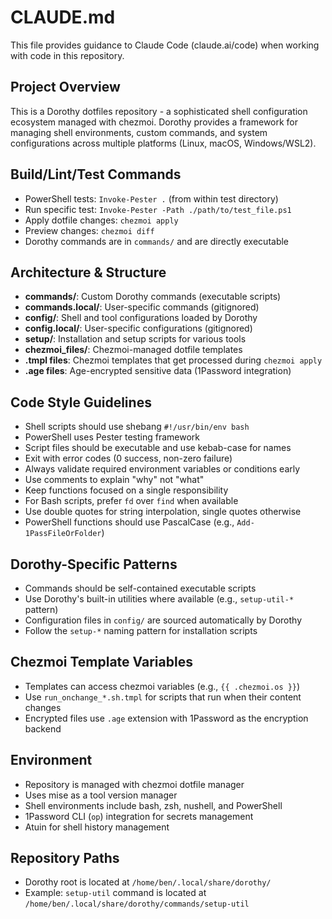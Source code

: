 # CLAUDE.md

This file provides guidance to Claude Code (claude.ai/code) when working with code in this repository.

## Project Overview
This is a Dorothy dotfiles repository - a sophisticated shell configuration ecosystem managed with chezmoi. Dorothy provides a framework for managing shell environments, custom commands, and system configurations across multiple platforms (Linux, macOS, Windows/WSL2).

## Build/Lint/Test Commands
- PowerShell tests: `Invoke-Pester .` (from within test directory)
- Run specific test: `Invoke-Pester -Path ./path/to/test_file.ps1`
- Apply dotfile changes: `chezmoi apply`
- Preview changes: `chezmoi diff`
- Dorothy commands are in `commands/` and are directly executable

## Architecture & Structure
- **commands/**: Custom Dorothy commands (executable scripts)
- **commands.local/**: User-specific commands (gitignored)
- **config/**: Shell and tool configurations loaded by Dorothy
- **config.local/**: User-specific configurations (gitignored)
- **setup/**: Installation and setup scripts for various tools
- **chezmoi_files/**: Chezmoi-managed dotfile templates
- **.tmpl files**: Chezmoi templates that get processed during `chezmoi apply`
- **.age files**: Age-encrypted sensitive data (1Password integration)

## Code Style Guidelines
- Shell scripts should use shebang `#!/usr/bin/env bash`
- PowerShell uses Pester testing framework
- Script files should be executable and use kebab-case for names
- Exit with error codes (0 success, non-zero failure)
- Always validate required environment variables or conditions early
- Use comments to explain "why" not "what"
- Keep functions focused on a single responsibility
- For Bash scripts, prefer `fd` over `find` when available
- Use double quotes for string interpolation, single quotes otherwise
- PowerShell functions should use PascalCase (e.g., `Add-1PassFileOrFolder`)

## Dorothy-Specific Patterns
- Commands should be self-contained executable scripts
- Use Dorothy's built-in utilities where available (e.g., `setup-util-*` pattern)
- Configuration files in `config/` are sourced automatically by Dorothy
- Follow the `setup-*` naming pattern for installation scripts

## Chezmoi Template Variables
- Templates can access chezmoi variables (e.g., `{{ .chezmoi.os }}`)
- Use `run_onchange_*.sh.tmpl` for scripts that run when their content changes
- Encrypted files use `.age` extension with 1Password as the encryption backend

## Environment
- Repository is managed with chezmoi dotfile manager
- Uses mise as a tool version manager
- Shell environments include bash, zsh, nushell, and PowerShell
- 1Password CLI (`op`) integration for secrets management
- Atuin for shell history management

## Repository Paths
- Dorothy root is located at `/home/ben/.local/share/dorothy/`
- Example: `setup-util` command is located at `/home/ben/.local/share/dorothy/commands/setup-util`